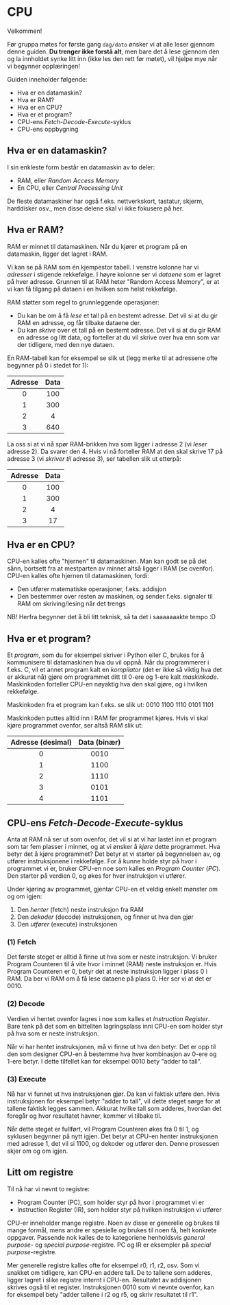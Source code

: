 
# CPU

Velkommen!

Før gruppa møtes for første gang `dag/dato` ønsker vi at alle leser gjennom denne guiden. **Du trenger ikke forstå alt**, men bare det å lese gjennom den og la innholdet synke litt inn (ikke les den rett før møtet), vil hjelpe mye når vi begynner opplæringen!

Guiden inneholder følgende:
- Hva er en datamaskin?
- Hva er RAM?
- Hva er en CPU?
- Hva er et program?
- CPU-ens _Fetch-Decode-Execute_-syklus
- CPU-ens oppbygning

## Hva er en datamaskin?

I sin enkleste form består en datamaskin av to deler:
- RAM, eller _Random Access Memory_
- En CPU, eller _Central Processing Unit_

De fleste datamaskiner har også f.eks. nettverkskort, tastatur, skjerm, harddisker osv., men disse delene skal vi ikke fokusere på her.

## Hva er RAM?
RAM er minnet til datamaskinen. Når du kjører et program på en datamaskin, ligger det lagret i RAM.

Vi kan se på RAM som én kjempestor tabell. I venstre kolonne har vi _adresser_ i stigende rekkefølge. I høyre kolonne ser vi _dataene_ som er lagret på hver adresse. Grunnen til at RAM heter "Random Access Memory", er at vi kan få tilgang på dataen i en hvilken som helst rekkefølge.

RAM støtter som regel to grunnleggende operasjoner:
- Du kan be om å få _lese_ et tall på en bestemt adresse. Det vil si at du gir RAM en adresse, og får tilbake dataene der.
- Du kan _skrive_ over et tall på en bestemt adresse. Det vil si at du gir RAM en adresse og litt data, og forteller at du vil skrive over hva enn som var der tidligere, med den nye dataen.

En RAM-tabell kan for eksempel se slik ut (legg merke til at adressene ofte begynner på 0 i stedet for 1):

|   Adresse     |   Data
|:-------------:|:---------:
|   0           |   100
|   1           |   300
|   2           |   4
|   3           |   640
    
La oss si at vi nå spør RAM-brikken hva som ligger i adresse 2 (vi _leser_ adresse 2). Da svarer den 4. Hvis vi nå forteller RAM at den skal skrive 17 på adresse 3 (vi _skriver til_ adresse 3), ser tabellen slik ut etterpå:

|   Adresse     |   Data
|:-------------:|:---------:
|   0           |   100
|   1           |   300
|   2           |   4
|   3           |   17

## Hva er en CPU?

CPU-en kalles ofte "hjernen" til datamaskinen. Man kan godt se på det sånn, bortsett fra at mestparten av minnet altså ligger i RAM (se ovenfor). CPU-en kalles ofte hjernen til datamaskinen, fordi:
- Den utfører matematiske operasjoner, f.eks. addisjon
- Den bestemmer over resten av maskinen, og sender f.eks. signaler til RAM om skriving/lesing når det trengs

NB! Herfra begynner det å bli litt teknisk, så ta det i saaaaaaakte tempo :D

## Hva er et program?

Et _program_, som du for eksempel skriver i Python eller C, brukes for å kommunisere til datamaskinen hva du vil oppnå. Når du programmerer i f.eks. C, vil et annet program kalt en _kompilator_ (det er ikke så viktig hva det er akkurat nå) gjøre om programmet ditt til 0-ere og 1-ere kalt _maskinkode_. Maskinkoden forteller CPU-en nøyaktig hva den skal gjøre, og i hvilken rekkefølge.

Maskinkoden fra et program kan f.eks. se slik ut:  0010  1100  1110  0101  1101

Maskinkoden puttes alltid inn i RAM før programmet kjøres. Hvis vi skal kjøre programmet ovenfor, ser altså RAM slik ut:

|   Adresse (desimal)       |   Data (binær)
|:-------------------------:|:---------------------:
|   0                       |   0010
|   1                       |   1100
|   2                       |   1110
|   3                       |   0101
|   4                       |   1101

## CPU-ens _Fetch-Decode-Execute_-syklus

Anta at RAM nå ser ut som ovenfor, det vil si at vi har lastet inn et program som tar fem plasser i minnet, og at vi ønsker å _kjøre_ dette programmet. Hva betyr det å kjøre programmet? Det betyr at vi starter på begynnelsen av, og utfører instruksjonene i rekkefølge. For å kunne holde styr på hvor i programmet vi er, bruker CPU-en noe som kalles en _Program Counter_ (_PC_). Den starter på verdien 0, og økes for hver instruksjon vi utfører.

Under kjøring av programmet, gjentar CPU-en et veldig enkelt mønster om og om igjen:
1. Den _henter_ (fetch) neste instruksjon fra RAM
2. Den _dekoder_ (decode) instruksjonen, og finner ut hva den gjør
3. Den _utfører_ (execute) instruksjonen 

### (1) Fetch

Det første steget er alltid å finne ut hva som er neste instruksjon. Vi bruker Program Counteren til å vite hvor i minnet (RAM) neste instruksjon er. Hvis Program Counteren er 0, betyr det at neste instruksjon ligger i plass 0 i RAM. Da ber vi RAM om å få lese dataene på plass 0. Her ser vi at det er 0010. 

### (2) Decode

Verdien vi hentet ovenfor lagres i noe som kalles et _Instruction Register_. Bare tenk på det som en bitteliten lagringsplass inni CPU-en som holder styr på hva som er neste instruksjon.

Når vi har hentet instruksjonen, må vi finne ut hva den betyr. Det er opp til den som designer CPU-en å bestemme hva hver kombinasjon av 0-ere og 1-ere betyr. I dette tilfellet kan for eksempel 0010 bety "adder to tall".

### (3) Execute

Nå har vi funnet ut hva instruksjonen gjør. Da kan vi faktisk utføre den. Hvis instruksjonen for eksempel betyr "adder to tall", vil dette steget sørge for at tallene faktisk legges sammen. Akkurat hvilke tall som adderes, hvordan det foregår og hvor resultatet havner, kommer vi tilbake til.

Når dette steget er fullført, vil Program Counteren økes fra 0 til 1, og syklusen begynner på nytt igjen. Det betyr at CPU-en henter instruksjonen med adresse 1, det vil si 1100, og dekoder og utfører den. Denne prosessen skjer om og om igjen.

## Litt om registre

Til nå har vi nevnt to registre:
- Program Counter (PC), som holder styr på hvor i programmet vi er
- Instruction Register (IR), som holder styr på hvilken instruksjon vi utfører

CPU-er inneholder mange registre. Noen av disse er generelle og brukes til mange formål, mens andre er spesielle og brukes til noen få, helt konkrete oppgaver. Passende nok kalles de to kategoriene henholdsvis _general purpose_- og _special purpose_-registre. PC og IR er eksempler på _special purpose_-registre.

Mer generelle registre kalles ofte for eksempel r0, r1, r2, osv. Som vi snakket om tidligere, kan CPU-en addere tall. De to tallene som adderes, ligger lagret i slike registre internt i CPU-en. Resultatet av addisjonen skrives også til et register. Instruksjonen 0010 som vi nevnte ovenfor, kan for eksempel bety "adder tallene i r2 og r5, og skriv resultatet til r1". 

